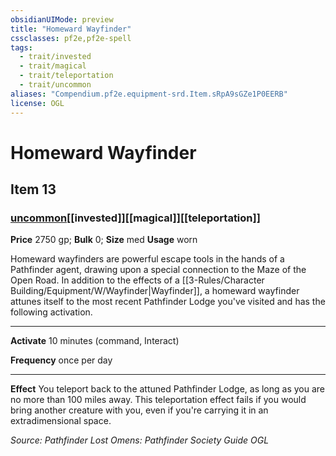 ```yaml
---
obsidianUIMode: preview
title: "Homeward Wayfinder"
cssclasses: pf2e,pf2e-spell
tags:
  - trait/invested
  - trait/magical
  - trait/teleportation
  - trait/uncommon
aliases: "Compendium.pf2e.equipment-srd.Item.sRpA9sGZe1P0EERB"
license: OGL
---
```

# Homeward Wayfinder
## Item 13
### [uncommon](uncommon.md "Uncommon Rarity Trait")[[invested]][[magical]][[teleportation]]


**Price** 2750 gp; 
**Bulk** 0; **Size** med
**Usage** worn

Homeward wayfinders are powerful escape tools in the hands of a Pathfinder agent, drawing upon a special connection to the Maze of the Open Road. In addition to the effects of a [[3-Rules/Character Building/Equipment/W/Wayfinder|Wayfinder]], a homeward wayfinder attunes itself to the most recent Pathfinder Lodge you've visited and has the following activation.

* * *

**Activate** 10 minutes (command, Interact)

**Frequency** once per day

* * *

**Effect** You teleport back to the attuned Pathfinder Lodge, as long as you are no more than 100 miles away. This teleportation effect fails if you would bring another creature with you, even if you're carrying it in an extradimensional space.

*Source: Pathfinder Lost Omens: Pathfinder Society Guide*
*OGL*